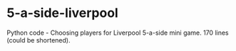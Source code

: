 # 5-a-side-liverpool
Python code - Choosing players for Liverpool 5-a-side mini game. 170 lines (could be shortened).

